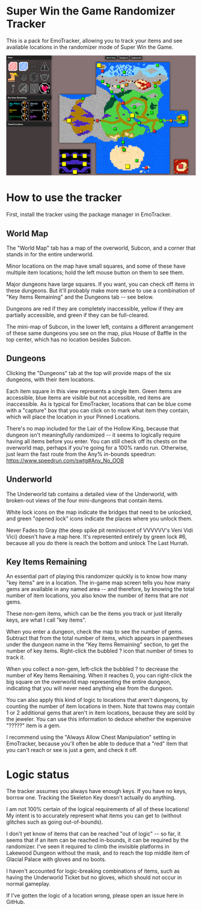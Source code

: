 # Super Win the Game Randomizer Tracker

This is a pack for EmoTracker, allowing you to track your items and see
available locations in the randomizer mode of Super Win the Game.

![Screenshot](https://raw.githubusercontent.com/arborelia/EmoTrackerPacks/main/supergame_arborelia/screenshot.png)

# How to use the tracker

First, install the tracker using the package manager in EmoTracker.


## World Map

The "World Map" tab has a map of the overworld, Subcon, and a corner that stands in for the entire underworld.

Minor locations on the map have small squares, and some of these have multiple item locations; hold the left mouse button on them to see them.

Major dungeons have large squares. If you want, you can check off items in these dungeons. But it'll probably make more sense to use a combination of "Key Items Remaining" and the Dungeons tab -- see below.

Dungeons are red if they are completely inaccessible, yellow if they are partially accessible, and green if they can be full-cleared.

The mini-map of Subcon, in the lower left, contains a different arrangement of these same dungeons you see on the map, plus House of Baffle in the top center, which has no location besides Subcon.


## Dungeons

Clicking the "Dungeons" tab at the top will provide maps of the six dungeons, with their item locations.

Each item square in this view represents a single item. Green items are accessible, blue items are visible but not accessible, red items are inaccessible. As is typical for EmoTracker, locations that can be blue come with a "capture" box that you can click on to mark what item they contain, which will place the location in your Pinned Locations.

There's no map included for the Lair of the Hollow King, because that dungeon isn't meaningfully randomized -- it seems to logically require having all items before you enter. You can still check off its chests on the overworld map, perhaps if you're going for a 100% rando run. Otherwise, just learn the fast route from the Any% in-bounds speedrun: https://www.speedrun.com/swtg#Any_No_OOB


## Underworld

The Underworld tab contains a detailed view of the Underworld, with broken-out views of the four mini-dungeons that contain items.

White lock icons on the map indicate the bridges that need to be unlocked, and green "opened lock" icons indicate the places where you unlock them.

Never Fades to Gray (the deep spike pit reminiscent of VVVVVV's Veni Vidi Vici) doesn't have a map here. It's represented entirely by green lock #6, because all you do there is reach the bottom and unlock The Last Hurrah.


## Key Items Remaining

An essential part of playing this randomizer quickly is to know how many "key items" are in a location. The in-game map screen tells you how many gems are available in any named area -- and therefore, by knowing the total number of item locations, you also know the number of items that are _not_ gems.

These non-gem items, which can be the items you track or just literally keys, are what I call "key items".

When you enter a dungeon, check the map to see the number of gems. Subtract that from the total number of items, which appears in parentheses under the dungeon name in the "Key Items Remaining" section, to get the number of key items. Right-click the bubbled ? icon that number of times to track it.

When you collect a non-gem, left-click the bubbled ? to decrease the number of Key Items Remaining. When it reaches 0, you can right-click the big square on the overworld map representing the entire dungeon, indicating that you will never need anything else from the dungeon.

You can also apply this kind of logic to locations that aren't dungeons, by counting the number of item locations in them. Note that towns may contain 1 or 2 additional gems that aren't in item locations, because they are sold by the jeweler. You can use this information to deduce whether the expensive "?????" item is a gem.

I recommend using the "Always Allow Chest Manipulation" setting in EmoTracker, because you'll often be able to deduce that a "red" item that you can't reach or see is just a gem, and check it off.


# Logic status

The tracker assumes you always have enough keys. If you have no keys, borrow one. Tracking the Skeleton Key doesn't actually do anything.

I am not 100% certain of the logical requirements of all of these locations! My intent is to accurately represent what items you can get to (without glitches such as going out-of-bounds).

I don't yet know of items that can be reached "out of logic" -- so far, it seems that if an item can be reached in-bounds, it can be required by the randomizer. I've seen it required to climb the invisible platforms in Lakewood Dungeon without the mask, and to reach the top middle item of Glacial Palace with gloves and no boots.

I haven't accounted for logic-breaking combinations of items, such as having the Underworld Ticket but no gloves, which should not occur in normal gameplay.

If I've gotten the logic of a location wrong, please open an issue here in GitHub.